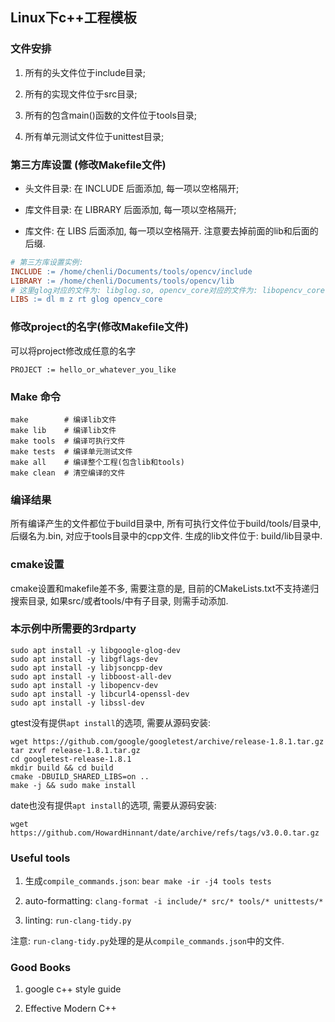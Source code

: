 ## Linux下c++工程模板


### 文件安排

1. 所有的头文件位于include目录;

2. 所有的实现文件位于src目录;

3. 所有的包含main()函数的文件位于tools目录;

4. 所有单元测试文件位于unittest目录;


### 第三方库设置 (修改Makefile文件)

* 头文件目录: 在 INCLUDE 后面添加, 每一项以空格隔开;

* 库文件目录: 在 LIBRARY 后面添加, 每一项以空格隔开;

* 库文件: 在 LIBS 后面添加, 每一项以空格隔开. 注意要去掉前面的lib和后面的后缀.

```Makefile
# 第三方库设置实例:
INCLUDE := /home/chenli/Documents/tools/opencv/include
LIBRARY := /home/chenli/Documents/tools/opencv/lib
# 这里glog对应的文件为: libglog.so, opencv_core对应的文件为: libopencv_core.so
LIBS := dl m z rt glog opencv_core
```


### 修改project的名字(修改Makefile文件)

可以将project修改成任意的名字

```
PROJECT := hello_or_whatever_you_like
```


### Make 命令

```shell
make        # 编译lib文件
make lib    # 编译lib文件
make tools  # 编译可执行文件
make tests  # 编译单元测试文件
make all    # 编译整个工程(包含lib和tools)
make clean  # 清空编译的文件
```


### 编译结果

所有编译产生的文件都位于build目录中, 所有可执行文件位于build/tools/目录中,
后缀名为.bin, 对应于tools目录中的cpp文件. 生成的lib文件位于: build/lib目录中.


### cmake设置

cmake设置和makefile差不多, 需要注意的是, 目前的CMakeLists.txt不支持递归搜索目录,
如果src/或者tools/中有子目录, 则需手动添加.


### 本示例中所需要的3rdparty

``` shell
sudo apt install -y libgoogle-glog-dev
sudo apt install -y libgflags-dev
sudo apt install -y libjsoncpp-dev
sudo apt install -y libboost-all-dev
sudo apt install -y libopencv-dev
sudo apt install -y libcurl4-openssl-dev
sudo apt install -y libssl-dev
```

gtest没有提供`apt install`的选项, 需要从源码安装:

``` shell
wget https://github.com/google/googletest/archive/release-1.8.1.tar.gz
tar zxvf release-1.8.1.tar.gz
cd googletest-release-1.8.1
mkdir build && cd build
cmake -DBUILD_SHARED_LIBS=on ..
make -j && sudo make install
```

date也没有提供`apt install`的选项, 需要从源码安装:

``` shell
wget https://github.com/HowardHinnant/date/archive/refs/tags/v3.0.0.tar.gz
```

### Useful tools

1. 生成`compile_commands.json`: `bear make -ir -j4 tools tests`

2. auto-formatting: `clang-format -i include/* src/* tools/* unittests/*`

3. linting: `run-clang-tidy.py`

注意: `run-clang-tidy.py`处理的是从`compile_commands.json`中的文件.


### Good Books

1. google c++ style guide

2. Effective Modern C++
